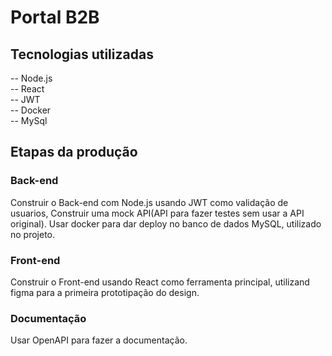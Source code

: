 # **Portal B2B**

## **Tecnologias utilizadas**
-- Node.js
<br>
-- React
<br>
-- JWT
<br>
-- Docker
<br>
-- MySql

## **Etapas da produção**

### **Back-end**
Construir o Back-end com Node.js usando JWT como validação de usuarios, Construir uma mock API(API para fazer testes sem usar a API original). Usar docker para dar deploy no banco de dados MySQL, utilizado no projeto.
### **Front-end**
Construir o Front-end usando React como ferramenta principal, utilizand figma para a primeira prototipação do design.
### **Documentação**
Usar OpenAPI para fazer a documentação.